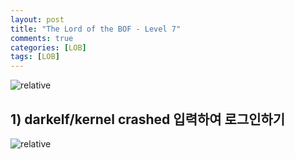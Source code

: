 ```yaml
---
layout: post
title: "The Lord of the BOF - Level 7"
comments: true
categories: [LOB]
tags: [LOB]
---
```

<img data-action="zoom" src='{{ "assets/lob/level7/1.jpg" | relative_url }}' alt='relative'>  

## 1) darkelf/kernel crashed 입력하여 로그인하기  

<img data-action="zoom" src='{{ "assets/lob/level7/2.png" | relative_url }}' alt='relative'>  